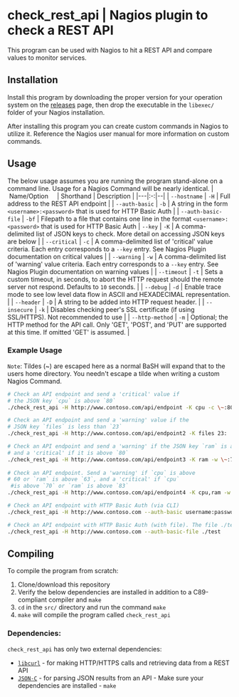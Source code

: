 # check\_rest\_api  |   Nagios plugin to check a REST API                                                                                                                                                                                                                                                                                                                                                                                                                 
This program can be used with Nagios to hit a REST API and compare values to monitor services.

## Installation
Install this program by downloading the proper version for your operation system on the [releases](https://github.com/xWyatt/check_rest_api/releases) page, then drop the executable in the `libexec/` folder of your Nagios installation.

After installing this program you can create custom commands in Nagios to utilize it. Reference the Nagios user manual for more information on custom commands.
 
## Usage
The below usage assumes you are running the program stand-alone on a command line.
Usage for a Nagios Command will be nearly identical.
| &nbsp; &nbsp;Name/Option &nbsp; &nbsp;  | Shorthand | Description  |
|---|:-:|--|
| `--hostname` | `-H` | Full address to the REST API endpoint |
| `--auth-basic` | `-b` | A string in the form `<username>:<password>` that is used for HTTP Basic Auth |
| `--auth-basic-file` | `-bf` | Filepath to a file that contains one line in the format `<username>:<password>` that is used for HTTP Basic Auth
| `--key` | `-K` | A comma-delimited list of JSON keys to check. More detail on accessing JSON keys are below |
| `--critical` | `-c` | A comma-delimited list of 'critical' value criteria. Each entry corresponds to a `--key` entry. See Nagios Plugin documentation on critical values |
| `--warning` | `-w` | A comma-delimited list of 'warning' value criteria. Each entry corresponds to a `--key` entry. See Nagios Plugin documentation on warning values |
| `--timeout` | `-t` | Sets a custom timeout, in seconds, to abort the HTTP request should the remote server not respond. Defaults to `10` seconds. |
| `--debug` | `-d` | Enable trace mode to see low level data flow in ASCII and HEXADECIMAL representation. |
| `--header` | `-D` | A string to be added into HTTP request header. |
| `--insecure` | `-k` | Disables checking peer's SSL certificate (if using SSL/HTTPS). Not recommended to use |
| `--http-method` | `-m` | Optional; the HTTP method for the API call. Only 'GET', 'POST', and 'PUT' are supported at this time. If omitted 'GET' is assumed. | 

### Example Usage
`Note`: Tildes (~) are escaped here as a normal BaSH will expand that to the users home directory. You needn't escape a tilde when writing a custom Nagios Command. 
```bash
# Check an API endpoint and send a 'critical' value if 
# the JSON key `cpu` is above `80`
./check_rest_api -H http://www.contoso.com/api/endpoint -K cpu -c \~:80

# Check an API endpoint and send a 'warning' value if the 
# JSON key `files` is less than `23`
./check_rest_api -H http://www.contoso.com/api/endpoint2 -K files 23:

# Check an API endpoint and send a 'warning' if the JSON key `ram` is above `75` 
# and a 'critical' if it is above `80`
./check_rest_api -H http://www.contoso.com/api/endpoint3 -K ram -w \~:75 -c \~:80
  
# Check an API endpoint. Send a 'warning' if `cpu` is above 
# 60 or `ram` is above `63`, and a 'critical' if `cpu` 
 #is above `70` or `ram` is above `83`
./check_rest_api -H http://www.contoso.com/api/endpoint4 -K cpu,ram -w \~:60,\~:63 -c \~:70,\~:83

# Check an API endpoint with HTTP Basic Auth (via CLI)
./check_rest_api -H http://www.contoso.com --auth-basic username:password

# Check an API endpoint with HTTP Basic Auth (with file). The file ./test has one line with the string "username:password" to use for HTTP Basic Auth
./check_rest_api -H http://www.contoso.com --auth-basic-file ./test
```  

## Compiling
To compile the program from scratch:
1. Clone/download this repository
2. Verify the below dependencies are installed in addition to a C89-compliant compiler and `make`
3. `cd` in the `src/` directory and run the command `make`
4. `make` will compile the program called `check_rest_api`

### Dependencies:
`check_rest_api` has only two external dependencies:
- [`libcurl`](https://curl.haxx.se/libcurl/) - for making HTTP/HTTPS calls and retrieving data from a REST API
- [`JSON-C`](https://github.com/json-c/json-c) - for parsing JSON results from an API                                                                                                                                                                                                                       - Make sure your dependencies are installed                                                                                                                                                                                                  - `make`                                                                                                                                                                                                                                                                                                                                                                                                                            

